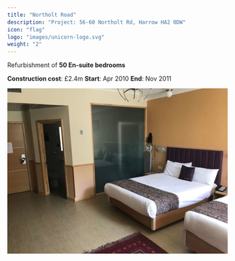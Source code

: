 ```yaml
---
title: "Northolt Road"
description: "Project: 56-60 Northolt Rd, Harrow HA2 0DW"
icon: "flag"
logo: "images/unicorn-logo.svg"
weight: "2"
---
```


Refurbishment of **50 En-suite bedrooms**

**Construction cost**: £2.4m
**Start**: Apr 2010                    **End**: Nov  2011



![northolt-road-1](northolt-road-1.jpg)



